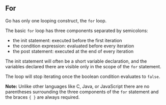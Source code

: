 For
---

Go has only one looping construct, the `for` loop.

The basic `for` loop has three components separated by semicolons:

*   the init statement: executed before the first iteration
*   the condition expression: evaluated before every iteration
*   the post statement: executed at the end of every iteration

The init statement will often be a short variable declaration, and the variables declared there are visible only in the scope of the `for` statement.

The loop will stop iterating once the boolean condition evaluates to `false`.

**Note:** Unlike other languages like C, Java, or JavaScript there are no parentheses surrounding the three components of the `for` statement and the braces `{ }` are always required.
